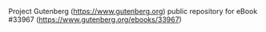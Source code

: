 Project Gutenberg (https://www.gutenberg.org) public repository for eBook #33967 (https://www.gutenberg.org/ebooks/33967)
